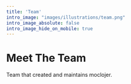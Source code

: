 ```yaml
---
title: 'Team'
intro_image: "images/illustrations/team.png"
intro_image_absolute: false
intro_image_hide_on_mobile: true
---
```


# Meet The Team

Team that created and maintains moclojer.

